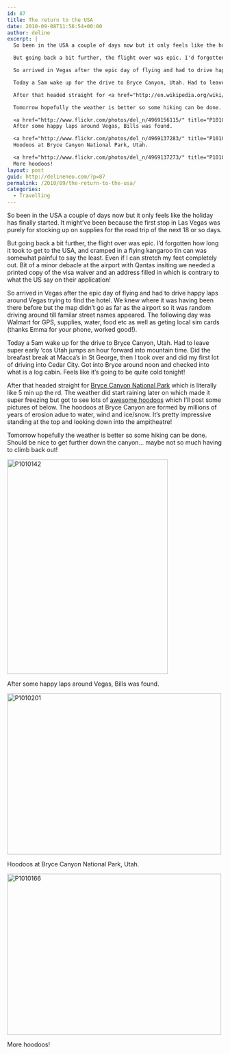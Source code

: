 ```yaml
---
id: 87
title: The return to the USA
date: 2010-09-08T11:56:54+00:00
author: deline
excerpt: |
  So been in the USA a couple of days now but it only feels like the holiday has finally started. It might've been because the first stop in Las Vegas was purely for stocking up on supplies for the road trip of the next 18 or so days.

  But going back a bit further, the flight over was epic. I'd forgotten how long it took to get to the USA, and cramped in a flying kangaroo tin can was somewhat painful to say the least. Even if I can stretch my feet completely out. Bit of a minor debacle at the airport with Qantas insiting we needed a printed copy of the visa waiver and an address filled in which is contrary to what the US say on their application!

  So arrived in Vegas after the epic day of flying and had to drive happy laps around Vegas trying to find the hotel. We knew where it was having been there before but the map didn't go as far as the airport so it was random driving around till familar street names appeared. The following day was Walmart for GPS, supplies, water, food etc as well as geting local sim cards (thanks Emma for your phone, worked good!).

  Today a 5am wake up for the drive to Bryce Canyon, Utah. Had to leave super early 'cos Utah jumps an hour forward into mountain time. Did the breafast break at Macca's in St George, then I took over and did my first lot of driving into Cedar City. Got into Bryce around noon and checked into what is a log cabin. Feels like it's going to be quite cold tonight!

  After that headed straight for <a href="http://en.wikipedia.org/wiki/Bryce_Canyon_National_Park">Bryce Canyon National Park</a> which is literally like 5 min up the rd. The weather did start raining later on which made it super freezing but got to see lots of <a href="http://en.wikipedia.org/wiki/Hoodoo_(geology)">awesome hoodoos</a> which I'll post some pictures of below. The hoodoos at Bryce Canyon are formed by millions of years of erosion adue to water, wind and ice/snow. It's pretty impressive standing at the top and looking down into the ampitheatre!

  Tomorrow hopefully the weather is better so some hiking can be done. Should be nice to get further down the canyon... maybe not so much having to climb back out!

  <a href="http://www.flickr.com/photos/del_n/4969156115/" title="P1010142 by del_n, on Flickr"><img src="http://farm5.static.flickr.com/4146/4969156115_a3f14c2568.jpg" width="375" height="500" alt="P1010142" /></a><br/>
  After some happy laps around Vegas, Bills was found.

  <a href="http://www.flickr.com/photos/del_n/4969137283/" title="P1010201 by del_n, on Flickr"><img src="http://farm5.static.flickr.com/4083/4969137283_562cee62aa.jpg" width="500" height="375" alt="P1010201" /></a><br/>
  Hoodoos at Bryce Canyon National Park, Utah.

  <a href="http://www.flickr.com/photos/del_n/4969137273/" title="P1010166 by del_n, on Flickr"><img src="http://farm5.static.flickr.com/4154/4969137273_c7468206cb.jpg" width="500" height="375" alt="P1010166" /></a><br/>
  More hoodoos!
layout: post
guid: http://delineneo.com/?p=87
permalink: /2010/09/the-return-to-the-usa/
categories:
  - Travelling
---
```

So been in the USA a couple of days now but it only feels like the holiday has finally started. It might&#8217;ve been because the first stop in Las Vegas was purely for stocking up on supplies for the road trip of the next 18 or so days.

But going back a bit further, the flight over was epic. I&#8217;d forgotten how long it took to get to the USA, and cramped in a flying kangaroo tin can was somewhat painful to say the least. Even if I can stretch my feet completely out. Bit of a minor debacle at the airport with Qantas insiting we needed a printed copy of the visa waiver and an address filled in which is contrary to what the US say on their application!

So arrived in Vegas after the epic day of flying and had to drive happy laps around Vegas trying to find the hotel. We knew where it was having been there before but the map didn&#8217;t go as far as the airport so it was random driving around till familar street names appeared. The following day was Walmart for GPS, supplies, water, food etc as well as geting local sim cards (thanks Emma for your phone, worked good!).

Today a 5am wake up for the drive to Bryce Canyon, Utah. Had to leave super early &#8216;cos Utah jumps an hour forward into mountain time. Did the breafast break at Macca&#8217;s in St George, then I took over and did my first lot of driving into Cedar City. Got into Bryce around noon and checked into what is a log cabin. Feels like it&#8217;s going to be quite cold tonight!

After that headed straight for [Bryce Canyon National Park](http://en.wikipedia.org/wiki/Bryce_Canyon_National_Park) which is literally like 5 min up the rd. The weather did start raining later on which made it super freezing but got to see lots of [awesome hoodoos](http://en.wikipedia.org/wiki/Hoodoo_(geology)) which I&#8217;ll post some pictures of below. The hoodoos at Bryce Canyon are formed by millions of years of erosion adue to water, wind and ice/snow. It&#8217;s pretty impressive standing at the top and looking down into the ampitheatre!

Tomorrow hopefully the weather is better so some hiking can be done. Should be nice to get further down the canyon&#8230; maybe not so much having to climb back out!

[<img src="http://farm5.static.flickr.com/4146/4969156115_a3f14c2568.jpg" width="375" height="500" alt="P1010142" />](http://www.flickr.com/photos/del_n/4969156115/ "P1010142 by del_n, on Flickr")

After some happy laps around Vegas, Bills was found.

[<img src="http://farm5.static.flickr.com/4083/4969137283_562cee62aa.jpg" width="500" height="375" alt="P1010201" />](http://www.flickr.com/photos/del_n/4969137283/ "P1010201 by del_n, on Flickr")

Hoodoos at Bryce Canyon National Park, Utah.

[<img src="http://farm5.static.flickr.com/4154/4969137273_c7468206cb.jpg" width="500" height="375" alt="P1010166" />](http://www.flickr.com/photos/del_n/4969137273/ "P1010166 by del_n, on Flickr")

More hoodoos!
